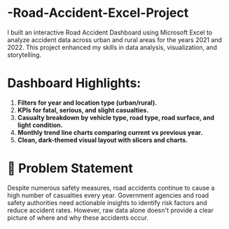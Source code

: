 # -Road-Accident-Excel-Project
I built an interactive Road Accident Dashboard using Microsoft Excel to analyze accident data across urban and rural areas for the years 2021 and 2022. This project enhanced my skills in data analysis, visualization, and storytelling.

# Dashboard Highlights:
1. **Filters for year and location type (urban/rural).**
2. **KPIs for fatal, serious, and slight casualties.**
3. **Casualty breakdown by vehicle type, road type, road surface, and light condition.**
4. **Monthly trend line charts comparing current vs previous year.**
5. **Clean, dark-themed visual layout with slicers and charts.**
# 🧩 Problem Statement
Despite numerous safety measures, road accidents continue to cause a high number of casualties every year. Government agencies and road safety authorities need actionable insights to identify risk factors and reduce accident rates. However, raw data alone doesn't provide a clear picture of where and why these accidents occur.
